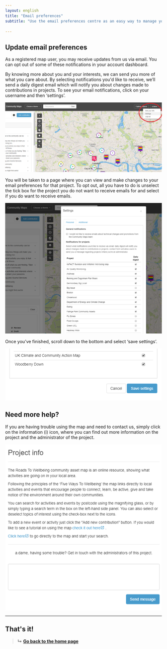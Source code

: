 ```yaml
---
layout: english
title: "Email preferences"
subtitle: "Use the email preferences centre as an easy way to manage your email and control what you receive."

---
```


## Update email preferences

As a registered map user, you may receive updates from us via email. You can opt out of some of these notifications in your account dashboard.

By knowing more about you and your interests, we can send you more of what you care about. By selecting notifications you'd like to receive, we’ll send a daily digest email which will notify you about changes made to contributions in projects. To see your email notifications, click on your username and then ‘settings’.

![manage-email](/images/manage-email.png)

You will be taken to a page where you can view and make changes to your email preferences for that project. To opt out, all you have to do is unselect the tick box for the project you do not want to receive emails for and select if you do want to receive emails.

![manage-email-preferences](/images/manage-email-preferences.png)

Once you’ve finished, scroll down to the bottom and select ‘save settings’. 

![save-email-preferences](/images/save-email-preferences.png)


## Need more help?

If you are having trouble using the map and need to contact us, simply click on the information (i) icon, where you can find out more information on the project and the administrator of the project.

![need-more-help](/images/need-more-help.png)

---

## That's it!

> **&#8627;** [**Go back to the home page**](index.md)
